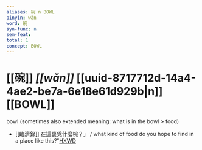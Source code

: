```yaml
---
aliases: 碗 n BOWL
pinyin: wǎn
word: 碗
syn-func: n
sem-feat: 
total: 1
concept: BOWL 
---
```

# [[碗]] *[[wǎn]]*  [[uuid-8717712d-14a4-4ae2-be7a-6e18e61d929b|n]] [[BOWL]]
bowl (sometimes also extended meaning: what is in the bowl > food)
 - [[臨濟錄]] 在這裏覓什麼椀？」 / what kind of food do you hope to find in a place like this?"[HXWD](https://hxwd.org/textview.html?location=KR6q0053_T_001-0506b.19)